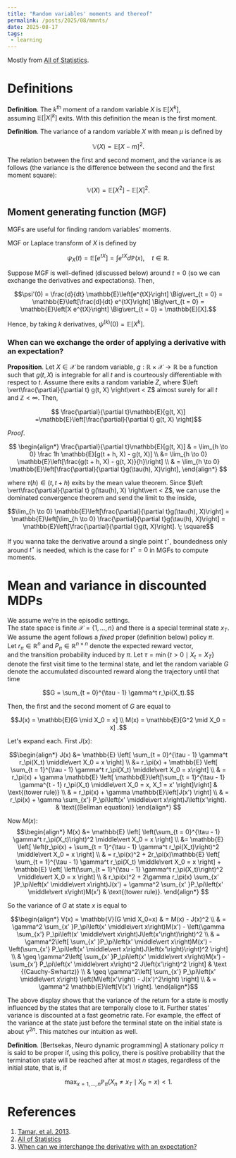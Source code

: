 ```yaml
---
title: "Random variables' moments and thereof" 
permalink: /posts/2025/08/mmnts/ 
date: 2025-08-17 
tags:  
 - learning
---
```


Mostly from [All of Statistics](https://www.stat.cmu.edu/~brian/valerie/617-2022/0%20-%20books/2004%20-%20wasserman%20-%20all%20of%20statistics.pdf).

# Definitions   
  
__Definition__. The $k^{\text{th}}$ moment of a random variable $X$ is $\mathbb{E}\left[X^k\right]$,  
assuming $\mathbb{E}\left[\lvert X \rvert^k\right]$ exits. With this definition the mean is the first moment.  
  
__Definition__. The variance of a random variable $X$ with mean $\mu$ is defined by  
  
$$\mathbb{V}(X) = \mathbb{E}[X - m]^2.$$  
  
The relation between the first and second moment, and the variance is as follows (the variance is the difference between the second and the first moment square):  
  
$$\mathbb{V}(X) = \mathbb{E}[X^2] - \mathbb{E}[X]^2 .$$  
  
## Moment generating function (MGF) 
  
MGFs are useful for finding random variables' moments. 

MGF or Laplace transform of $X$ is defined by

$$\psi_X(t) = \mathbb{E}\left[e^{tX}\right] = \int e^{tX} d\mathbb{P}(x), \quad t \in \mathbb{R}.$$

Suppose MGF is well-defined (discussed below) around $t = 0$ (so we can exchange the derivatives and expectations). Then, 

$$\psi'(0) = \frac{d}{dt} \mathbb{E}\left[e^{tX}\right]  \Big\vert_{t = 0} = \mathbb{E}\left[\frac{d}{dt} e^{tX}\right]  \Big\vert_{t = 0} = \mathbb{E}\left[X e^{tX}\right]  \Big\vert_{t = 0} = \mathbb{E}[X].$$

Hence, by taking $k$ derivatives, $\psi^{(k)}(0) = \mathbb{E}\left[X^k \right]$.

### When can we exchange the order of applying a derivative with an expectation? 
  
  __Proposition__. Let $X \in \mathcal{X}$ be random variable, $g: \mathbb{R} \times \mathcal{X} \to \mathbb{R}$ be a function such that $g(t, X)$ is integrable for all $t$ and is courteously differentiable with respect to $t$. Assume there exits a random variable $Z$, where $\left \vert\frac{\partial}{\partial t} g(t, X) \right\vert < Z$ almost surely for all $t$ and $\mathbb{Z} < \infty$. Then,

$$ \frac{\partial}{\partial t}\mathbb{E}[g(t, X)] =\mathbb{E}\left[\frac{\partial}{\partial t} g(t, X) \right]$$

_Proof_.

$$
\begin{align*}
 \frac{\partial}{\partial t}\mathbb{E}[g(t, X)] & = \lim_{h \to 0} \frac 1h \mathbb{E}[g(t + h, X) - g(t, X)] \\ 
 &= \lim_{h \to 0} \mathbb{E}\left[\frac{g(t + h, X) - g(t, X)}{h}\right] \\
 & = \lim_{h \to 0} \mathbb{E}\left[\frac{\partial}{\partial t}g(\tau(h), X)\right], 
\end{align*}
$$

where $\tau(h) \in (t, t + h)$ exits by the mean value theorem. Since $\left \vert\frac{\partial}{\partial t} g(\tau(h), X) \right\vert < Z$, we can use the dominated convergence theorem and send the limit to the inside,

$$\lim_{h \to 0} \mathbb{E}\left[\frac{\partial}{\partial t}g(\tau(h), X)\right] = \mathbb{E}\left[\lim_{h \to 0} \frac{\partial}{\partial t}g(\tau(h), X)\right] = \mathbb{E}\left[\frac{\partial}{\partial t}g(t, X)\right]. \; \square$$

If you wanna take the derivative around a single point $t^\star$, boundedness only around $t^\star$ is needed,
which is the case for $t^\star=0$ in MGFs to compute moments.
  
# Mean and variance in discounted MDPs  
  
We assume we're in the episodic settings.  
The state space is finite $\mathcal{X} = \{1, \dots, n\}$ and there is a special terminal state $x_T$.  
We assume the agent follows a _fixed_ proper (definition below) policy $\pi$.  
Let $r_\pi \in \mathbb{R}^n$ and $P_\pi \in \mathbb{R}^{n \times n}$ denote the expected reward vector,  
and the transition probability induced by $\pi$. Let $\tau = \min \{t > 0 \mid X_t = X_T \}$ denote the first visit time to the terminal state, and let the random variable $G$ denote the accumulated discounted reward along the trajectory until that time  
  
$$G = \sum_{t = 0}^{\tau - 1} \gamma^t r_\pi(X_t).$$  
  
Then, the first and the second moment of $G$ are equal to  
  
$$J(x) = \mathbb{E}[G \mid X_0 = x] \\  
M(x) = \mathbb{E}[G^2 \mid X_0 = x] .$$  
  
Let's expand each. First $J(x)$:  
  
$$\begin{align*}   
J(x)  &= \mathbb{E} \left[ \sum_{t = 0}^{\tau - 1} \gamma^t r_\pi(X_t) \middle\vert X_0 = x \right] \\  
&= r_\pi(x) + \mathbb{E} \left[ \sum_{t = 1}^{\tau - 1} \gamma^t r_\pi(X_t) \middle\vert X_0 = x\right] \\  
& = r_\pi(x) + \gamma \mathbb{E} \left[ \mathbb{E}\left[\sum_{t = 1}^{\tau - 1} \gamma^{t - 1} r_\pi(X_t) \middle\vert X_0 = x, X_1 = x' \right]\right] & \text{(tower rule)} \\  
& = r_\pi(x) + \gamma \mathbb{E}\left[J(x') \right] \\  
& = r_\pi(x) + \gamma \sum_{x'} P_\pi\left(x' \middle\vert x\right)J\left(x'\right). &  \text{(Bellman equation)}  
\end{align*} $$  
  
Now $M(x)$:  
$$\begin{align*}   
M(x)  &= \mathbb{E} \left[ \left(\sum_{t = 0}^{\tau - 1} \gamma^t r_\pi(X_t)\right)^2 \middle\vert X_0 = x \right] \\  
&= \mathbb{E} \left[ \left(r_\pi(x) + \sum_{t = 1}^{\tau - 1} \gamma^t r_\pi(X_t)\right)^2 \middle\vert X_0 = x \right] \\  
& = r_\pi(x)^2 + 2r_\pi(x)\mathbb{E} \left[  \sum_{t = 1}^{\tau - 1} \gamma^t r_\pi(X_t) \middle\vert X_0 = x \right] + \mathbb{E} \left[ \left(\sum_{t = 1}^{\tau - 1} \gamma^t r_\pi(X_t)\right)^2 \middle\vert X_0 = x \right] \\  
& r_\pi(x)^2 + 2\gamma r_\pi(x) \sum_{x' }P_\pi\left(x' \middle\vert x\right)J(x') + \gamma^2 \sum_{x' }P_\pi\left(x' \middle\vert x\right)M(x') & \text{(tower rule)}.  
\end{align*} $$  
  
So the variance of $G$ at state $x$ is equal to  
  
$$\begin{align*}  
V(x) = \mathbb{V}(G \mid X_0=x) & = M(x) - J(x)^2  \\  
& = \gamma^2 \sum_{x' }P_\pi\left(x' \middle\vert x\right)M(x') - \left(\gamma \sum_{x'} P_\pi\left(x' \middle\vert x\right)J\left(x'\right)\right)^2 \\   
& = \gamma^2\left[ \sum_{x' }P_\pi\left(x' \middle\vert x\right)M(x')  - \left(\sum_{x'} P_\pi\left(x' \middle\vert x\right)J\left(x'\right)\right)^2 \right] \\  
& \geq \gamma^2\left[ \sum_{x' }P_\pi\left(x' \middle\vert x\right)M(x')  - \sum_{x'} P_\pi\left(x' \middle\vert x\right)^2 J\left(x'\right)^2 \right] & \text {(Cauchy-Swhartz)} \\  
& \geq \gamma^2\left[ \sum_{x'} P_\pi\left(x' \middle\vert x\right) \left(M\left(x'\right) - J(x')^2\right) \right] \\  
& = \gamma^2 \mathbb{E}\left[V(x') \right].  
\end{align*}$$  
  
The above display shows that the variance of the return for a state is mostly influenced by the states that are temporally close to it. Further states' variance is discounted at a fast geometric rate. For example, the effect of the variance at the state just before the terminal state on the initial state is about $\gamma^{2n}$. This matches our intuition as well.   
  
__Definition__. [Bertsekas, Neuro dynamic programming] A stationary policy $\pi$ is said to be proper if, using this policy, there is positive probability that the termination state will be reached after at most $n$ stages, regardless of the initial state, that is, if  
  
$$\begin{equation*}  
\max_{x = 1, \dots, n} \mathbb{P}_{\pi} \left( X_n \neq x_T \mid X_0=x\right) < 1  
\end{equation*}.$$


# References
1. [Tamar, et al. 2013](https://jmlr.org/papers/volume17/14-335/14-335.pdf).  
2. [All of Statistics](https://www.stat.cmu.edu/~brian/valerie/617-2022/0%20-%20books/2004%20-%20wasserman%20-%20all%20of%20statistics.pdf)
3. [When can we interchange the derivative with an expectation?](https://math.stackexchange.com/a/1986477/950224)

